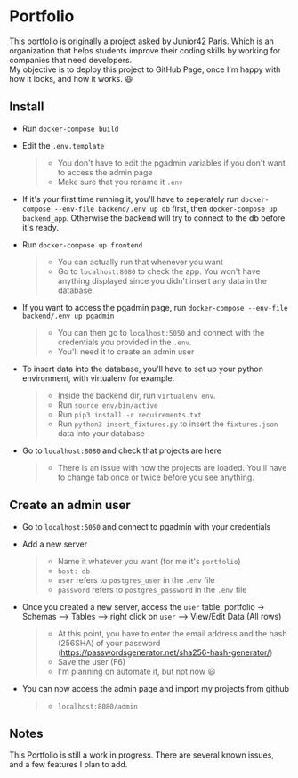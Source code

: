 # Portfolio
This portfolio is originally a project asked by Junior42 Paris. Which is an organization that helps students improve their coding skills by working for companies that need developers.  
My objective is to deploy this project to GitHub Page, once I'm happy with how it looks, and how it works. :smiley:


## Install

- Run `docker-compose build`


- Edit the `.env.template`
  > - You don't have to edit the pgadmin variables if you don't want to access the admin page  
  > - Make sure that you rename it `.env`


- If it's your first time running it, you'll have to seperately run `docker-compose --env-file backend/.env up db` first, then `docker-compose up backend_app`. Otherwise the backend will try to connect to the db before it's ready.


- Run `docker-compose up frontend`
  > - You can actually run that whenever you want
  > - Go to `localhost:8080` to check the app. You won't have anything displayed since you didn't insert any data in the database.

- If you want to access the pgadmin page, run `docker-compose --env-file backend/.env up pgadmin`
  > - You can then go to `localhost:5050` and connect with the credentials you provided in the `.env`.
  > - You'll need it to create an admin user


- To insert data into the database, you'll have to set up your python environment, with virtualenv for example.
  > - Inside the backend dir, run `virtualenv env`.
  > - Run `source env/bin/active`
  > - Run `pip3 install -r requirements.txt`
  > - Run `python3 insert_fixtures.py` to insert the `fixtures.json` data into your database
 
- Go to `localhost:8080` and check that projects are here
  > - There is an issue with how the projects are loaded. You'll have to change tab once or twice before you see anything.
 
 ## Create an admin user

- Go to `localhost:5050` and connect to pgadmin with your credentials


- Add a new server
  > - Name it whatever you want (for me it's `portfolio`)
  > - `host: db`
  > - `user` refers to `postgres_user` in the `.env` file
  > - `password` refers to `postgres_password` in the `.env` file

- Once you created a new server, access the `user` table: portfolio -> Schemas --> Tables --> right click on `user` --> View/Edit Data (All rows)
  > - At this point, you have to enter the email address and the hash (256SHA) of your password (https://passwordsgenerator.net/sha256-hash-generator/)
  > - Save the user (F6)
  > - I'm planning on automate it, but not now :smiley:

- You can now access the admin page and import my projects from github
  > - `localhost:8080/admin`



## Notes

This Portfolio is still a work in progress. There are several known issues, and a few features I plan to add.



